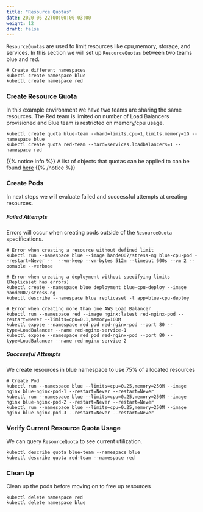 ```yaml
---
title: "Resource Quotas"
date: 2020-06-22T00:00:00-03:00
weight: 12
draft: false
---
```


`ResourceQuotas` are used to limit resources like cpu,memory, storage, and services. In this section we will set up `ResourceQuotas` between two teams blue and red.


```
# Create different namespaces
kubectl create namespace blue
kubectl create namespace red
```
### Create Resource Quota
In this example environment we have two teams are sharing the same resources. The Red team is limited on number of Load Balancers provisioned and Blue team is restricted on memory/cpu usage. 

```
kubectl create quota blue-team --hard=limits.cpu=1,limits.memory=1G --namespace blue
kubectl create quota red-team --hard=services.loadbalancers=1 --namespace red
```

{{% notice info %}}
A list of objects that quotas can be applied to can be found [here](https://kubernetes.io/docs/concepts/policy/resource-quotas/) 
{{% /notice %}}

### Create Pods 

In next steps we will evaluate failed and successful attempts at creating resources.

##### Failed Attempts
Errors will occur when creating pods outside of the `ResourceQuota` specifications.
```
# Error when creating a resource without defined limit
kubectl run --namespace blue --image hande007/stress-ng blue-cpu-pod --restart=Never --  --vm-keep --vm-bytes 512m --timeout 600s --vm 2 --oomable --verbose

# Error when creating a deployment without specifying limits (Replicaset has errors)
kubectl create --namespace blue deployment blue-cpu-deploy --image hande007/stress-ng
kubectl describe --namespace blue replicaset -l app=blue-cpu-deploy  

# Error when creating more than one AWS Load Balancer
kubectl run --namespace red --image nginx:latest red-nginx-pod --restart=Never --limits=cpu=0.1,memory=100M
kubectl expose --namespace red pod red-nginx-pod --port 80 --type=LoadBalancer --name red-nginx-service-1
kubectl expose --namespace red pod red-nginx-pod --port 80 --type=LoadBalancer --name red-nginx-service-2
```
##### Successful Attempts
We create resources in blue namespace to use 75% of allocated resources
```
# Create Pod
kubectl run --namespace blue --limits=cpu=0.25,memory=250M --image nginx blue-nginx-pod-1 --restart=Never --restart=Never
kubectl run --namespace blue --limits=cpu=0.25,memory=250M --image nginx blue-nginx-pod-2 --restart=Never --restart=Never
kubectl run --namespace blue --limits=cpu=0.25,memory=250M --image nginx blue-nginx-pod-3 --restart=Never --restart=Never
```
### Verify Current Resource Quota Usage
We can query `ResourceQuota` to see current utilization. 
```
kubectl describe quota blue-team --namespace blue
kubectl describe quota red-team --namespace red
```


### Clean Up 
Clean up the pods before moving on to free up resources
```
kubectl delete namespace red
kubectl delete namespace blue
```